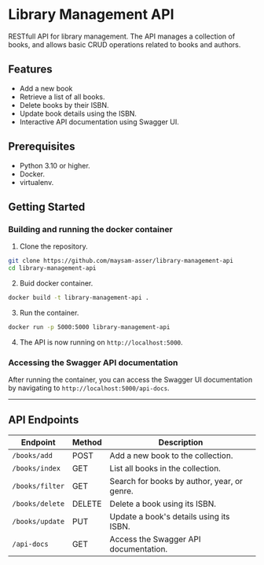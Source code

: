 # Library Management API

RESTfull API for library management. The API manages a collection of books, and allows basic CRUD operations related to books and authors.

## Features

- Add a new book
- Retrieve a list of all books.
- Delete books by their ISBN.
- Update book details using the ISBN.
- Interactive API documentation using Swagger UI.

## Prerequisites

- Python 3.10 or higher.
- Docker.
- virtualenv.

## Getting Started
### Building and running the docker container
1. Clone the repository.

```bash
git clone https://github.com/maysam-asser/library-management-api
cd library-management-api
```

2. Buid docker container.

```bash
docker build -t library-management-api .
```

3. Run the container.

```bash
docker run -p 5000:5000 library-management-api
```

4. The API is now running on `http://localhost:5000`.

### Accessing the Swagger API documentation

After running the container, you can access the Swagger UI documentation by navigating to `http://localhost:5000/api-docs`.

---

## API Endpoints

| Endpoint        | Method | Description                                 |
| ---------------- | -------- | -------------------------------------------- |
| `/books/add`    | POST   | Add a new book to the collection.           |
| `/books/index`  | GET    | List all books in the collection.           |
| `/books/filter` | GET    | Search for books by author, year, or genre. |
| `/books/delete` | DELETE | Delete a book using its ISBN.               |
| `/books/update` | PUT    | Update a book's details using its ISBN.     |
| `/api-docs`     | GET    | Access the Swagger API documentation. 